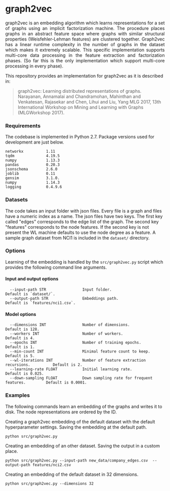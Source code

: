 # graph2vec

<p align="justify">
graph2vec is an embedding algorithm which learns representations for a set of graphs using an implicit factorization machine. The procedure places graphs in an abstract feature space where graphs with similar structural properties (Weisfehler-Lehman features) are clustered together. Graph2vec has a linear runtime complexity in the number of graphs in the dataset which makes it extremely scalable. This specific implementation supports multi-core data processing in the feature extraction and factorization phases. (So far this is the only implementation which support multi-core processing in every phase).
</p>

This repository provides an implementation for graph2vec as it is described in:
> graph2vec: Learning distributed representations of graphs.
> Narayanan, Annamalai and Chandramohan, Mahinthan and Venkatesan, Rajasekar and Chen, Lihui and Liu, Yang
> MLG 2017, 13th International Workshop on Mining and Learning with Graphs (MLGWorkshop 2017).

### Requirements

The codebase is implemented in Python 2.7. Package versions used for development are just below.
```
networkx          1.11
tqdm              4.19.5
numpy             1.13.3
pandas            0.20.3
jsonschema        2.6.0
joblib            0.11
gensim            3.1.0.
numpy             1.14.3
logging           0.4.9.6  
```

### Datasets

The code takes an input folder with json files. Every file is a graph and files have a numeric index as a name. The json files have two keys. The first key called "edges" corresponds to the edge list of the graph. The second key "features" corresponds to the node features. If the second key is not present the WL machine defaults to use the node degree as a feature.  A sample graph dataset from NCI1 is included in the `dataset/` directory.

### Options

Learning of the embedding is handled by the `src/graph2vec.py` script which provides the following command line arguments.

#### Input and output options

```
  --input-path STR                Input folder.                                     Default is `dataset/`.
  --output-path STR               Embeddings path.                                  Default is `features/nci1.csv`.
```
#### Model options
```
  --dimensions INT                Number of dimensions.                             Default is 128.
  --workers INT                   Number of workers.                                Default is 4.
  --epochs INT                    Number of training epochs.                        Default is 1.
  --min-count INT                 Minimal feature count to keep.                    Default is 5.
  --wl-iterations INT             Number of feature extraction recursions.          Default is 2.
  --learning-rate FLOAT           Initial learning rate.                            Default is 0.025.
  --down-sampling FLOAT           Down sampling rate for frequent features.         Default is 0.0001.
```

### Examples

The following commands learn an embedding of the graphs and writes it to disk. The node representations are ordered by the ID.

Creating a graph2vec embedding of the default dataset with the default hyperparameter settings. Saving the embedding at the default path.

```
python src/graph2vec.py
```

Creating an embedding of an other dataset. Saving the output in a custom place.

```
python src/graph2vec.py --input-path new_data/company_edges.csv  --output-path features/nci2.csv
```

Creating an embedding of the default dataset in 32 dimensions.

```
python src/graph2vec.py --dimensions 32
```
